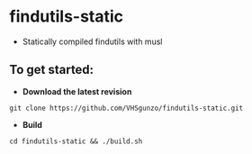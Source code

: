 # findutils-static
* Statically compiled findutils with musl
## To get started:
* **Download the latest revision**
```
git clone https://github.com/VHSgunzo/findutils-static.git
```
* **Build**
```
cd findutils-static && ./build.sh
```
